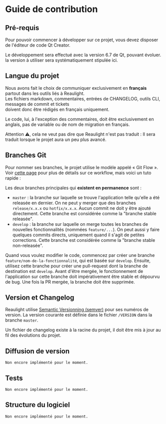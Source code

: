 # Guide de contribution

## Pré-requis

Pour pouvoir commencer à développer sur ce projet, vous devez disposer de l'éditeur de code Qt Creator.

Le développement sera effectué avec la version 6.7 de Qt, pouvant évoluer. la version à utiliser sera systématiquement stipulée ici.

## Langue du projet

Nous avons fait le choix de communiquer exclusivement en __français__ partout dans les outils liés à Reaulight.  
Les fichiers markdown, commentaires, entrées de CHANGELOG, outils CLI, messages de commit et tickets   
doivent donc être rédigés en français uniquement.

Le code, lui, à l'exception des commentaires, doit être exclusivement en anglais, pas de variable ou de nom de migration en français.

Attention ⚠️, cela ne veut pas dire que Reaulight n'est pas traduit : Il sera traduit lorsque le projet aura un peu plus avancé. 

## Branches Git

Pour nommer ses branches, le projet utilise le modèle appelé « Git Flow ».
Voir [cette page](https://git-flow.readthedocs.io/fr/latest/presentation.html) pour plus de détails sur ce workflow,
mais voici un tuto rapide :

Les deux branches principales qui **existent en permanence** sont :
- `master` : la branche sur laquelle se trouve l'application telle qu'elle a été releasée en dernier.
  On ne peut y merger que des branches `release/x.x.x` ou `hotfix/x.x.x`. Aucun commit ne doit y être ajouté directement.
  Cette branche est considérée comme la "branche stable releasée".
- `develop` : la branche sur laquelle on merge toutes les branches de nouvelles fonctionnalités (nommées `feature/...`).
  On peut aussi y faire quelques commits directs, uniquement quand il s'agit de petites corrections.
  Cette branche est considérée comme la "branche stable non-releasée".

Quand vous voulez modifier le code, commencez par créer une branche `feature/nom-de-la-fonctionnalité`, qui est basée sur `develop`.
Ensuite, utilisez cette branche pour créer une pull-request dont la branche de destination est `develop`.
Avant d'être mergée, le fonctionnement de l'application sur cette branche doit impérativement être stable et dépourvu de bug.
Une fois la PR mergée, la branche doit être supprimée.

## Version et Changelog

Reaulight utilise [Semantic Versionning (semver)](https://semver.org/lang/fr/) pour ses numéros de version. La version courante est 
définie dans le fichier `/VERSION` dans la branche `master`.

Un fichier de changelog existe à la racine du projet, il doit être mis à jour au fil des évolutions du projet. 

## Diffusion de version

`Non encore implémenté pour le moment.`

## Tests

`Non encore implémenté pour le moment.`

## Structure du logiciel

`Non encore implémenté pour le moment.`
